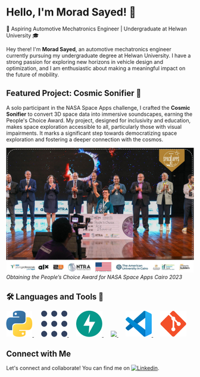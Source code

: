 # Hello, I'm Morad Sayed! 👋

🔧 Aspiring Automotive Mechatronics Engineer | Undergraduate at Helwan University 🎓

Hey there! I'm **Morad Sayed**, an automotive mechatronics engineer currently pursuing my undergraduate degree at Helwan University. I have a strong passion for exploring new horizons in vehicle design and optimization, and I am enthusiastic about making a meaningful impact on the future of mobility.

## Featured Project: Cosmic Sonifier 🚀

A solo participant in the NASA Space Apps challenge, I crafted the **Cosmic Sonifier** to convert 3D space data into immersive soundscapes, earning the People's Choice Award. My project, designed for inclusivity and education, makes space exploration accessible to all, particularly those with visual impairments. It marks a significant step towards democratizing space exploration and fostering a deeper connection with the cosmos.

![1697459586756](./assets/banners/PC_Award.jpeg)*Obtaining the People’s Choice Award for NASA Space Apps Cairo 2023*

## 🛠️ Languages and Tools 🧰

[<img src="./assets/icons/python.svg" width="" height="70">
](https://www.python.org/)&nbsp;&nbsp;&nbsp;&nbsp;
[<img src="./assets/icons/ros.svg" width="" height="70">
](https://www.ros.org/)&nbsp;&nbsp;&nbsp;&nbsp;
[<img src="./assets/icons/fastapi.svg" width="" height="70">
](https://fastapi.tiangolo.com/)&nbsp;&nbsp;&nbsp;&nbsp;
[<img src="./assets/icons/ctk.ico" width="" height="70">
](https://customtkinter.tomschimansky.com/)&nbsp;&nbsp;&nbsp;&nbsp;
[<img src="./assets/icons/vscode.svg" width="" height="70">
](https://code.visualstudio.com/)&nbsp;&nbsp;&nbsp;&nbsp;
[<img src="./assets/icons/git.svg" width="" height="70">
](https://git-scm.com/)

## Connect with Me

Let's connect and collaborate! You can find me on [![Linkedin](https://i.stack.imgur.com/gVE0j.png)](https://www.linkedin.com/in/moradsinger).


